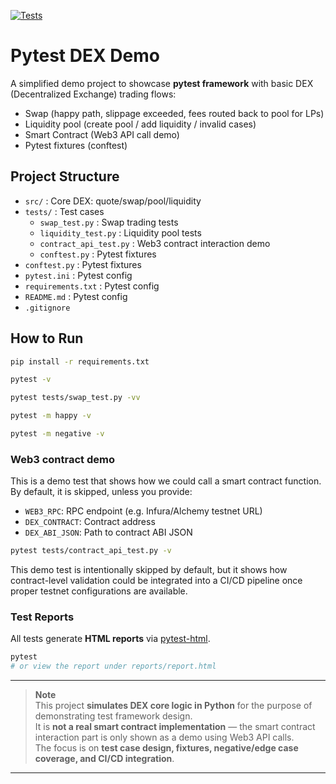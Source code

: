 [![Tests](https://github.com/YXL9988/pytest-dex-demo/actions/workflows/tests.yml/badge.svg?branch=main)](https://github.com/YXL9988/pytest-dex-demo/actions/workflows/tests.yml)


# Pytest DEX Demo

A simplified demo project to showcase **pytest framework** with basic DEX (Decentralized Exchange) trading flows:
- Swap (happy path, slippage exceeded, fees routed back to pool for LPs)
- Liquidity pool (create pool / add liquidity / invalid cases)
- Smart Contract (Web3 API call demo)
- Pytest fixtures (conftest)


## Project Structure
- `src/` : Core DEX: quote/swap/pool/liquidity
- `tests/` : Test cases
    - `swap_test.py` : Swap trading tests  
    - `liquidity_test.py` : Liquidity pool tests  
    - `contract_api_test.py` : Web3 contract interaction demo  
    - `conftest.py` : Pytest fixtures  
- `conftest.py` : Pytest fixtures
- `pytest.ini` : Pytest config
- `requirements.txt` : Pytest config
- `README.md` : Pytest config
- `.gitignore`

## How to Run
```bash
pip install -r requirements.txt
```

```bash
pytest -v
```

```bash
pytest tests/swap_test.py -vv
```

```bash
pytest -m happy -v
```

```bash
pytest -m negative -v
```

### Web3 contract demo
This is a demo test that shows how we could call a smart contract function.
By default, it is skipped, unless you provide:

- `WEB3_RPC`: RPC endpoint (e.g. Infura/Alchemy testnet URL)
- `DEX_CONTRACT`: Contract address
- `DEX_ABI_JSON`: Path to contract ABI JSON

```bash
pytest tests/contract_api_test.py -v
```
This demo test is intentionally skipped by default, but it shows how contract-level validation could be integrated into a CI/CD pipeline once proper testnet configurations are available.

### Test Reports
All tests generate **HTML reports** via [pytest-html](https://pypi.org/project/pytest-html/).

```bash
pytest
# or view the report under reports/report.html
```

---

>**Note**   
>This project **simulates DEX core logic in Python** for the purpose of demonstrating test framework design.  
>It is **not a real smart contract implementation** — the smart contract interaction part is only shown as a demo using Web3 API calls.  
>The focus is on **test case design, fixtures, negative/edge case coverage, and CI/CD integration**.

---
